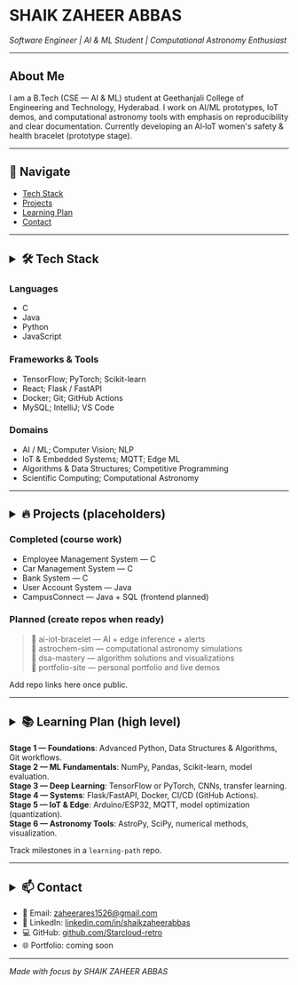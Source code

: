 
# SHAIK ZAHEER ABBAS  
*Software Engineer | AI & ML Student | Computational Astronomy Enthusiast*

---

## About Me  
I am a B.Tech (CSE — AI & ML) student at Geethanjali College of Engineering and Technology, Hyderabad. I work on AI/ML prototypes, IoT demos, and computational astronomy tools with emphasis on reproducibility and clear documentation. Currently developing an AI‑IoT women's safety & health bracelet (prototype stage).

---

## 🧭 Navigate  
- [Tech Stack](#tech-stack)  
- [Projects](#projects)  
- [Learning Plan](#learning-plan)  
- [Contact](#contact)

---

## <details><summary>🛠 Tech Stack</summary>

### Languages  
- C  
- Java  
- Python  
- JavaScript

### Frameworks & Tools  
- TensorFlow; PyTorch; Scikit-learn  
- React; Flask / FastAPI  
- Docker; Git; GitHub Actions  
- MySQL; IntelliJ; VS Code

### Domains  
- AI / ML; Computer Vision; NLP  
- IoT & Embedded Systems; MQTT; Edge ML  
- Algorithms & Data Structures; Competitive Programming  
- Scientific Computing; Computational Astronomy

</details>

---

## <details><summary>🔥 Projects (placeholders)</summary>

### Completed (course work)  
- Employee Management System — C  
- Car Management System — C  
- Bank System — C  
- User Account System — Java  
- CampusConnect — Java + SQL (frontend planned)

### Planned (create repos when ready)  
> 🔗 ai-iot-bracelet — AI + edge inference + alerts  
> 🔗 astrochem-sim — computational astronomy simulations  
> 🔗 dsa-mastery — algorithm solutions and visualizations  
> 🔗 portfolio-site — personal portfolio and live demos

Add repo links here once public.

</details>

---

## <details><summary>📚 Learning Plan (high level)</summary>

**Stage 1 — Foundations**: Advanced Python, Data Structures & Algorithms, Git workflows.  
**Stage 2 — ML Fundamentals**: NumPy, Pandas, Scikit-learn, model evaluation.  
**Stage 3 — Deep Learning**: TensorFlow or PyTorch, CNNs, transfer learning.  
**Stage 4 — Systems**: Flask/FastAPI, Docker, CI/CD (GitHub Actions).  
**Stage 5 — IoT & Edge**: Arduino/ESP32, MQTT, model optimization (quantization).  
**Stage 6 — Astronomy Tools**: AstroPy, SciPy, numerical methods, visualization.

Track milestones in a `learning-path` repo.

</details>

---

## <details><summary>📫 Contact</summary>

- 📧 Email: [zaheerares1526@gmail.com](mailto:zaheerares1526@gmail.com)  
- 💼 LinkedIn: [linkedin.com/in/shaikzaheerabbas](https://linkedin.com/in/shaikzaheerabbas)  
- 💻 GitHub: [github.com/Starcloud-retro](https://github.com/Starcloud-retro)  
- 🌐 Portfolio: coming soon

</details>

---

*Made with focus by SHAIK ZAHEER ABBAS*
